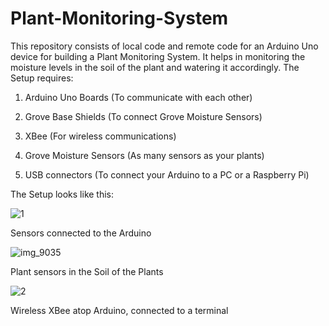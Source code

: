 # Plant-Monitoring-System
This repository consists of local code and remote code for an Arduino Uno device for building a Plant Monitoring System. It helps in monitoring the moisture levels in the soil of the plant and watering it accordingly.
The Setup requires:

1. Arduino Uno Boards (To communicate with each other)

2. Grove Base Shields (To connect Grove Moisture Sensors)

3. XBee (For wireless communications)

4. Grove Moisture Sensors (As many sensors as your plants)

5. USB connectors (To connect your Arduino to a PC or a Raspberry Pi)
 
The Setup looks like this:

![1](https://cloud.githubusercontent.com/assets/13138166/18246228/ed1b9182-7387-11e6-933c-76dc27be85ab.JPG)

Sensors connected to the Arduino

![img_9035](https://cloud.githubusercontent.com/assets/13138166/18246241/17947ed8-7388-11e6-93b1-4a318f52e63c.JPG)

Plant sensors in the Soil of the Plants

![2](https://cloud.githubusercontent.com/assets/13138166/18246273/44f935da-7388-11e6-91f1-6d94e1f850c9.JPG)

Wireless XBee atop Arduino, connected to a terminal
